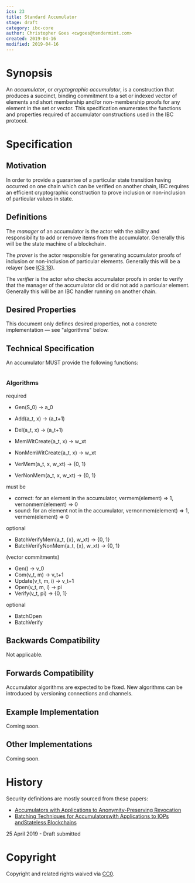 ```yaml
---
ics: 23
title: Standard Accumulator
stage: draft
category: ibc-core
author: Christopher Goes <cwgoes@tendermint.com>
created: 2019-04-16
modified: 2019-04-16
---
```


# Synopsis

An *accumulator*, or *cryptographic accumulator*, is a construction that produces a succinct, binding commitment to a set or indexed vector of elements and short membership and/or non-membership proofs for any element in the set or vector.
This specification enumerates the functions and properties required of accumulator constructions used in the IBC protocol.

# Specification

## Motivation

In order to provide a guarantee of a particular state transition having occurred on one chain which can be verified on another chain, IBC requires an efficient cryptographic construction to prove inclusion or non-inclusion of particular values in state.

## Definitions

The *manager* of an accumulator is the actor with the ability and responsibility to add or remove items from the accumulator. Generally this will be the state machine of a blockchain.

The *prover* is the actor responsible for generating accumulator proofs of inclusion or non-inclusion of particular elements. Generally this will be a relayer (see [ICS 18](../ics-18-relayer-algorithms)).

The *verifier* is the actor who checks accumulator proofs in order to verify that the manager of the accumulator did or did not add a particular element. Generally this will be an IBC handler running on another chain.

## Desired Properties

This document only defines desired properties, not a concrete implementation — see "algorithms" below.

## Technical Specification

An accumulator MUST provide the following functions:

```coffeescript

```

### Algorithms

required

- Gen(S_0) -> a_0
- Add(a_t, x) -> (a_t+1)
- Del(a_t, x) -> (a_t+1)

- MemWitCreate(a_t, x) -> w_xt
- NonMemWitCreate(a_t, x) -> w_xt

- VerMem(a_t, x, w_xt) -> {0, 1}
- VerNonMem(a_t, x, w_xt) -> {0, 1}

must be
- correct: for an element in the accumulator, vermem(element) => 1, vernonmem(element) => 0
- sound: for an element not in the accumulator, vernonmem(element) => 1, vermem(element) => 0

optional

- BatchVerifyMem(a_t, {x}, w_xt) -> {0, 1}
- BatchVerifyNonMem(a_t, {x}, w_xt) -> {0, 1}

(vector commitments)

- Gen() -> v_0
- Com(v_t, m) -> v_t+1
- Update(v_t, m, i) -> v_t+1
- Open(v_t, m, i) -> pi
- Verify(v_t, pi) -> {0, 1}

optional

- BatchOpen
- BatchVerify

## Backwards Compatibility

Not applicable.

## Forwards Compatibility

Accumulator algorithms are expected to be fixed. New algorithms can be introduced by versioning connections and channels.

## Example Implementation

Coming soon.

## Other Implementations

Coming soon.

# History

Security definitions are mostly sourced from these papers:
- [Accumulators with Applications to Anonymity-Preserving Revocation](https://eprint.iacr.org/2017/043.pdf)
- [Batching Techniques for Accumulatorswith Applications to IOPs andStateless Blockchains](https://eprint.iacr.org/2018/1188.pdf)

25 April 2019 - Draft submitted

# Copyright

Copyright and related rights waived via [CC0](https://creativecommons.org/publicdomain/zero/1.0/).

